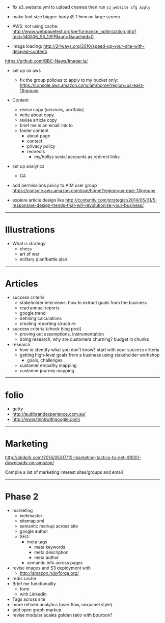 * fix s3_website.yml to upload cnames then run `s3_website cfg apply`

* make font size bigger: body @ 1.5em on large screen

* AWS: not using cache: http://www.webpagetest.org/performance_optimization.php?test=140506_S5_10FP&run=1&cached=0

* image loading: http://24ways.org/2010/speed-up-your-site-with-delayed-content/

https://github.com/BBC-News/Imager.js/

* set up on aws
	- fix the group policies to apply to my bucket only: https://console.aws.amazon.com/iam/home?region=us-east-1#groups

* Content
  - revise copy (services, portfolio)
  - write about copy
  - revise article copy
  - brief me is an email link to
  - footer content
	  - about page
	  - contact
	  - privacy policy
	  - redirects
	  	- my/hollys social accounts as redirect links
* set up analytics
  - GA
* add permissions policy to AIM user group https://console.aws.amazon.com/iam/home?region=us-east-1#groups
* explore article design like http://contently.com/strategist/2014/05/01/5-responsive-design-trends-that-will-revolutionize-your-business/

***

# Illustrations

* What is strategy
	- chess
	- art of war
	- military plan/battle plan

***

# Articles

* success criteria
	- stakeholder interviews: how to extract goals from the business
	- read annual reports
	- google trend
	- defining calculations
	- creating reporting structure
* success criteria (check blog post)
	- proving out assumptions, instrumentation
	- doing research, why are customers churning? budget in chunks
* research
	- how to identify what you don't know? start with your success criteria
	- getting high-level goals from a business using stakeholder workshop
		* goals, challenges
	- customer empathy mapping
	- customer journey mapping

***

# folio

* getty
* http://audibrandexperience.com.au/
* http://www.thinkwithgoogle.com/

***

# Marketing

http://okdork.com/2014/05/07/10-marketing-tactics-to-net-41000-downloads-on-amazon/

Compile a list of marketing interest sites/groups and email

***

# Phase 2

* marketing
	- webmaster
	- sitemap.xml
	- semantic markup across site
	- google author
	- SEO:
		* meta tags
			- meta keywords
			- meta description
			- meta author
		* semantic info across pages
* revise images and S3 deployment with
	- http://amazon.rubyforge.org/
* redis cache
* Brief me functionality
	- form
	- with LinkedIn
* Tags across site
* more refined analytics (user flow, mixpanel style)
* add open graph markup
* revise modular scales golden ratio with bourbon?
